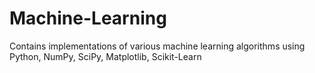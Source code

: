 # Machine-Learning
Contains implementations of various machine learning algorithms using Python, NumPy, SciPy, Matplotlib, Scikit-Learn
